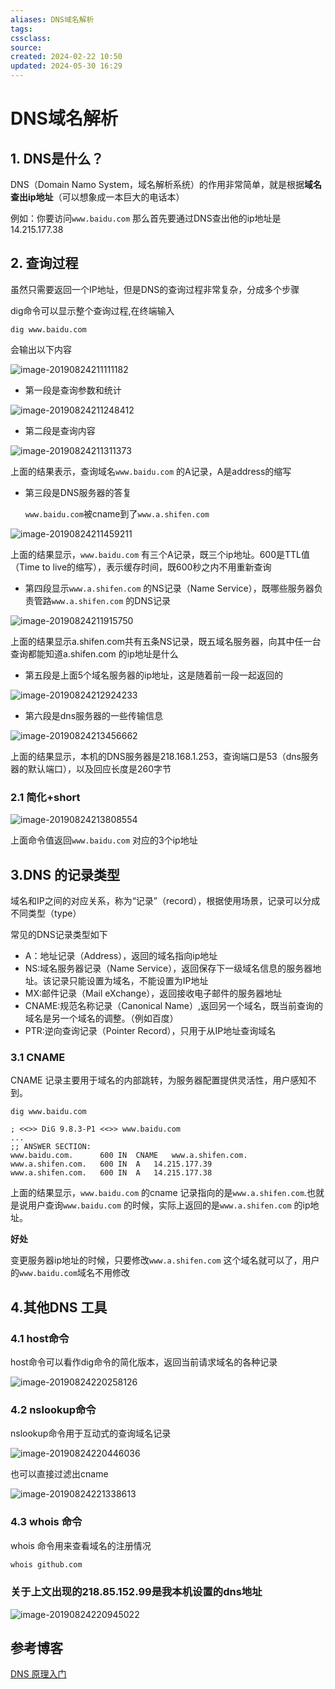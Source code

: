 ```yaml
---
aliases: DNS域名解析
tags: 
cssclass: 
source: 
created: 2024-02-22 10:50
updated: 2024-05-30 16:29
---
```

# DNS域名解析

## 1. DNS是什么？

DNS（Domain Namo System，域名解析系统）的作用非常简单，就是根据**域名查出ip地址**（可以想象成一本巨大的电话本）

例如：你要访问`www.baidu.com` 那么首先要通过DNS查出他的ip地址是14.215.177.38

## 2. 查询过程

虽然只需要返回一个IP地址，但是DNS的查询过程非常复杂，分成多个步骤

dig命令可以显示整个查询过程,在终端输入

```
dig www.baidu.com
```

会输出以下内容

![image-20190824211111182](https://cdn.jsdelivr.net/gh/MrJackC/PicGoImages/other/202404231006890.png)

- 第一段是查询参数和统计

![image-20190824211248412](https://cdn.jsdelivr.net/gh/MrJackC/PicGoImages/other/202404231006931.png)

- 第二段是查询内容

![image-20190824211311373](https://cdn.jsdelivr.net/gh/MrJackC/PicGoImages/other/202404231006956.png)

上面的结果表示，查询域名`www.baidu.com` 的A记录，A是address的缩写

- 第三段是DNS服务器的答复

  `www.baidu.com`被cname到了`www.a.shifen.com`

![image-20190824211459211](https://cdn.jsdelivr.net/gh/MrJackC/PicGoImages/other/202404231006976.png)

上面的结果显示，`www.baidu.com` 有三个A记录，既三个ip地址。600是TTL值（Time to live的缩写），表示缓存时间，既600秒之内不用重新查询

- 第四段显示`www.a.shifen.com` 的NS记录（Name Service），既哪些服务器负责管路`www.a.shifen.com` 的DNS记录

![image-20190824211915750](https://cdn.jsdelivr.net/gh/MrJackC/PicGoImages/other/202404231006004.png)

上面的结果显示a.shifen.com共有五条NS记录，既五域名服务器，向其中任一台查询都能知道a.shifen.com 的ip地址是什么

- 第五段是上面5个域名服务器的ip地址，这是随着前一段一起返回的

![image-20190824212924233](https://cdn.jsdelivr.net/gh/MrJackC/PicGoImages/other/202404231006025.png)

- 第六段是dns服务器的一些传输信息

![image-20190824213456662](https://cdn.jsdelivr.net/gh/MrJackC/PicGoImages/other/202404231006056.png)

上面的结果显示，本机的DNS服务器是218.168.1.253，查询端口是53（dns服务器的默认端口），以及回应长度是260字节

### 2.1 简化+short

![image-20190824213808554](https://cdn.jsdelivr.net/gh/MrJackC/PicGoImages/other/202404231006085.png)

上面命令值返回`www.baidu.com` 对应的3个ip地址



## 3.DNS 的记录类型

域名和IP之间的对应关系，称为“记录”（record），根据使用场景，记录可以分成不同类型（type）

常见的DNS记录类型如下

- A：地址记录（Address），返回的域名指向ip地址
- NS:域名服务器记录（Name Service），返回保存下一级域名信息的服务器地址。该记录只能设置为域名，不能设置为IP地址
- MX:邮件记录（Mail eXchange），返回接收电子邮件的服务器地址
- CNAME:规范名称记录（Canonical Name）,返回另一个域名，既当前查询的域名是另一个域名的调整。（例如百度）
- PTR:逆向查询记录（Pointer Record），只用于从IP地址查询域名

### 3.1 CNAME

CNAME 记录主要用于域名的内部跳转，为服务器配置提供灵活性，用户感知不到。

```
dig www.baidu.com

; <<>> DiG 9.8.3-P1 <<>> www.baidu.com
...
;; ANSWER SECTION:
www.baidu.com.		600	IN	CNAME	www.a.shifen.com.
www.a.shifen.com.	600	IN	A	14.215.177.39
www.a.shifen.com.	600	IN	A	14.215.177.38
```

上面的结果显示，`www.baidu.com` 的cname 记录指向的是`www.a.shifen.com`.也就是说用户查询`www.baidu.com` 的时候，实际上返回的是`www.a.shifen.com` 的ip地址。

**好处**

变更服务器ip地址的时候，只要修改`www.a.shifen.com` 这个域名就可以了，用户的`www.baidu.com`域名不用修改



## 4.其他DNS 工具

### 4.1 host命令

host命令可以看作dig命令的简化版本，返回当前请求域名的各种记录

![image-20190824220258126](https://cdn.jsdelivr.net/gh/MrJackC/PicGoImages/other/202404231006110.png)

### 4.2 nslookup命令

nslookup命令用于互动式的查询域名记录

![image-20190824220446036](https://cdn.jsdelivr.net/gh/MrJackC/PicGoImages/other/202404231006128.png)

也可以直接过滤出cname

![image-20190824221338613](https://cdn.jsdelivr.net/gh/MrJackC/PicGoImages/other/202404231006150.png)

### 4.3 whois 命令

whois 命令用来查看域名的注册情况

```bash
whois github.com
```

### 关于上文出现的218.85.152.99是我本机设置的dns地址

![image-20190824220945022](https://cdn.jsdelivr.net/gh/MrJackC/PicGoImages/other/202404231006174.png)

## 参考博客

[DNS 原理入门](<http://www.ruanyifeng.com/blog/2016/06/dns.html>)
